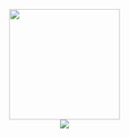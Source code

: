 <div align="center">
    <img height="200px" src="https://github-readme-streak-stats.herokuapp.com?user=cineraius&theme=onedark-duo" />
</div>
<div align="center">
	<img src="https://cdn.jsdelivr.net/gh/holic-x/holic-x/assets/github-contribution-grid-snake.svg" />
</div>
